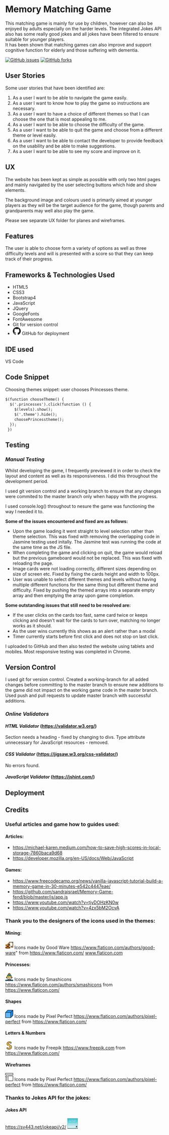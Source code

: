 # Memory Matching Game
This matching game is mainly for use by children, however can also be enjoyed by adults especially on the harder levels.  The integrated Jokes API also has some really good  jokes and all jokes have been filtered to ensure suitable for younger players.  
It has been shown that matching games can also improve and support cognitive function for elderly and those suffering with dementia.

[![GitHub issues](https://img.shields.io/github/issues/salomelamprecht/memory_matching_game?style=plastic)](https://github.com/salomelamprecht/memory_matching_game/issues) 
[![GitHub forks](https://img.shields.io/github/forks/salomelamprecht/memory_matching_game)](https://github.com/salomelamprecht/memory_matching_game/network)

## User Stories
Some user stories that have been identified are:
1.	As a user I want to be able to navigate the game easily.
2.	As a user I want to know how to play the game so instructions are necessary.
3.	As a user I want to have a choice of different themes so that I can choose the one that is most appealing to me.
4.	As a user I want to be able to choose the difficulty of the game.
5.	As a user I want to be able to quit the game and choose from a different theme or level easily.
6.	As a user I want to be able to contact the developer to provide feedback on the usability and be able to make suggestions.
7.	As a user I want to be able to see my score and improve on it.

## UX
The website has been kept as simple as possible with only two html pages and mainly navigated by the user selecting buttons which hide and show elements.  

The background image and colours used is primarily aimed at younger players as they will be the target audience for the game, though parents and grandparents may well also play the game.

Please see separate UX folder for planes and wireframes.

## Features 
The user is able to choose form a variety of options as well as three difficulty levels and will is presented with a score so that they can keep track of their progress.

## Frameworks & Technologies Used
* HTML5
* CSS3
* Bootstrap4
* JavaScript
* JQuery
* GoogleFonts
* FontAwesome
* Git for version control
* <img src="/assets/img/readme/GitHub.png" alt="GitHub logo" width="25" height="25"/> GitHub for deployment

## IDE used
VS Code

## Code Snippet
Choosing themes snippet: user chooses Princesses theme.

```
$(function chooseTheme() {
  $('.princesses').click(function () {
    $(levels).show();
    $('.theme').hide();
    choosePrincesstheme();
  });
 })
```

## Testing
### *Manual Testing*
Whilst developing the game, I frequently previewed it in order to check the layout and content as well as its responsiveness.  I did this throughout the development period.  

I used git version control and a working branch to ensure that any changes were commited to the master branch only when happy with the progress.  

I used console.log() throughout to nesure the game was functioning the way I needed it to. 

**Some of the issues encountered and fixed are as follows:**

* Upon the game loading it went straight to level selection rather than theme selection.  This was fixed with removing the overlapping code in Jasmine testing used initally.  The Jasmine test was running the code at the same time as the JS file.
* When completing the game and clicking on quit, the game would reload but the previous gameboard would not be replaced.  This was fixed with reloading the page.
* Image cards were not loading correctly, different sizes depending on size of screen etc.  Fixed by fixing the cards height and width to 100px.
* User was unable to select different themes and levels without having multiple different functions for the same thing but different theme and difficulty.  Fixed by pushing the themed arrays into a separate empty array and then emptying the array upon game completion. 

**Some outstanding issues that still need to be resolved are:**
* If the user clicks on the cards too fast, same card twice or keeps clicking and doesn't wait for the cards to turn over, matching no longer works as it should.  
* As the user wins currently this shows as an alert rather than a modal
* Timer currently starts before first click and does not stop on last click.

I uploaded to GitHub and then also tested the website using tablets and mobiles.  Most responsive testing was completed in Chrome.

## Version Control
I used git for version control.  Created a working-branch for all added changes before committing to the master branch to ensure new additions to the game did not impact on the working game code in the master branch.  Used push and pull requests to update master branch with successful additions.

### *Online Validators*
#### *HTML Validator* (https://validator.w3.org/)
Section needs a heading - fixed by changing to divs.
Type attribute unnecessary for JavaScript resources - removed.

#### *CSS Validator* (https://jigsaw.w3.org/css-validator/)
No errors found.

#### *JavaScript Validator* (https://jshint.com/)

## Deployment

## Credits 
### Useful articles and game how to guides used:

#### Articles: 
* https://michael-karen.medium.com/how-to-save-high-scores-in-local-storage-7860baca9d68
* https://developer.mozilla.org/en-US/docs/Web/JavaScript 

#### Games:
* https://www.freecodecamp.org/news/vanilla-javascript-tutorial-build-a-memory-game-in-30-minutes-e542c4447eae/ 
* https://github.com/sandraisrael/Memory-Game-fend/blob/master/js/app.js
* https://www.youtube.com/watch?v=tjyDOHzKN0w
* https://www.youtube.com/watch?v=4zx5bM2OcvA

### Thank you to the designers of the icons used in the themes:
#### Mining:
<img src="/assets/img/mining/excavator.png" alt="Excavator" width="25" height="25"/> Icons made by Good Ware https://www.flaticon.com/authors/good-ware" from https://www.flaticon.com/ www.flaticon.com

#### Princesses: 
<img src="/assets/img/princesses/princess1.png" alt="Princess" width="25" height="25"/> Icons made by Smashicons https://www.flaticon.com/authors/smashicons from https://www.flaticon.com/

#### Shapes
<img src="/assets/img/shapes/cube.png" alt="Cube" width="25" height="25"/> Icons made by Pixel Perfect https://www.flaticon.com/authors/pixel-perfect from https://www.flaticon.com/

#### Letters & Numbers
<img src="/assets/img/alphabet_numbers/s.png" alt="Letter S" width="25" height="25"/> Icons made by Freepik https://www.freepik.com from https://www.flaticon.com/

#### Wireframes
<img src="/assets/img/wireframes/bodyRM.png" alt="Wireframe of the body of an article" width="25" height="25"/> Icons made by Pixel Perfect https://www.flaticon.com/authors/pixel-perfect from https://www.flaticon.com/

### Thanks to Jokes API for the jokes:
#### Jokes API
https://sv443.net/jokeapi/v2/
<img src="/assets/img/joke.png" alt="A programming joke" width="33vw" height="33vh"/>
